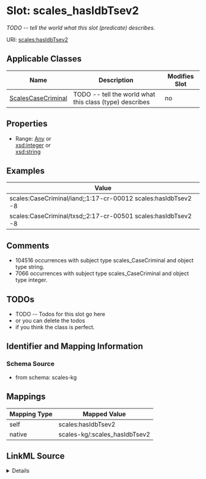

# Slot: scales_hasIdbTsev2


_TODO -- tell the world what this slot (predicate) describes._





URI: [scales:hasIdbTsev2](http://schemas.scales-okn.org/rdf/scales#hasIdbTsev2)



<!-- no inheritance hierarchy -->





## Applicable Classes

| Name | Description | Modifies Slot |
| --- | --- | --- |
| [ScalesCaseCriminal](../classes/ScalesCaseCriminal.md) | TODO -- tell the world what this class (type) describes |  no  |







## Properties

* Range: [Any](../classes/Any.md)&nbsp;or&nbsp;<br />[xsd:integer](http://www.w3.org/2001/XMLSchema#integer)&nbsp;or&nbsp;<br />[xsd:string](http://www.w3.org/2001/XMLSchema#string)






## Examples

| Value |
| --- |
| scales:CaseCriminal/iand;;1:17-cr-00012 scales:hasIdbTsev2 -8 |
| scales:CaseCriminal/txsd;;2:17-cr-00501 scales:hasIdbTsev2 -8 |

## Comments

* 104516 occurrences with subject type scales_CaseCriminal and object type string.
* 7066 occurrences with subject type scales_CaseCriminal and object type integer.

## TODOs

* TODO -- Todos for this slot go here
* or you can delete the todos
* if you think the class is perfect.

## Identifier and Mapping Information







### Schema Source


* from schema: scales-kg




## Mappings

| Mapping Type | Mapped Value |
| ---  | ---  |
| self | scales:hasIdbTsev2 |
| native | scales-kg/:scales_hasIdbTsev2 |




## LinkML Source

<details>
```yaml
name: scales_hasIdbTsev2
description: TODO -- tell the world what this slot (predicate) describes.
todos:
- TODO -- Todos for this slot go here
- or you can delete the todos
- if you think the class is perfect.
comments:
- 104516 occurrences with subject type scales_CaseCriminal and object type string.
- 7066 occurrences with subject type scales_CaseCriminal and object type integer.
examples:
- value: scales:CaseCriminal/iand;;1:17-cr-00012 scales:hasIdbTsev2 -8
- value: scales:CaseCriminal/txsd;;2:17-cr-00501 scales:hasIdbTsev2 -8
from_schema: scales-kg
rank: 1000
slot_uri: scales:hasIdbTsev2
alias: scales_hasIdbTsev2
domain_of:
- scales_CaseCriminal
range: Any
any_of:
- range: integer
- range: string

```
</details>
